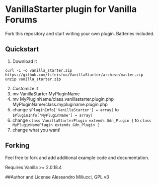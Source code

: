 # VanillaStarter plugin for Vanilla Forums
Fork this repository and start writing your own plugin. Batteries included.

## Quickstart
1. Download it
```
curl -L -o vanilla_starter.zip https://github.com/lifeisfoo/VanillaStarter/archive/master.zip
unzip vanilla_starter.zip
```
2. Customize it
  1. mv VanillaStarter MyPluginName
  2. mv MyPluginName/class.vanillastarter.plugin.php MyPluginName/class.mypluginame.plugin.php
  3. change ```$PluginInfo['VanillaStarter'] = array(``` to ```$PluginInfo['MyPluginName'] = array(```
  4. change ```class VanillaStarterPlugin extends Gdn_Plugin {``` to ```class MyPluginNamePlugin extends Gdn_Plugin {```
  5. change what you want!

## Forking
Feel free to fork and add additional example code and documentation.

Requires Vanilla >= 2.0.18.4


##Author and License
Alessandro Miliucci, GPL v3
